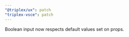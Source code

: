 ```yaml
---
"@triplex/ux": patch
"triplex-vsce": patch
---
```


Boolean input now respects default values set on props.
